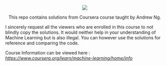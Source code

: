 


 
  <p align="center">
<a href="https://www.hackerrank.com/ryanfehr18"><img src="https://images.duckduckgo.com/iu/?u=http%3A%2F%2Fsm.pcmag.com%2Ft%2Fpcmag_in%2Fphoto%2Fdefault%2Fcoursera_ehmc.640.jpg&f=1" ></a>
</p> 
 
 <p align="center">
 This repo contains solutions from Coursera course taught by Andrew Ng.
 </p>




I sincerely request all the viewers who are enrolled in this course to not blindly copy the solutions. It would neither help in your understanding of Machine Learning but is also illegal. 
You can however use the solutions for reference and comparing the code.


Course Information can be viewed here : _https://www.coursera.org/learn/machine-learning/home/info_
